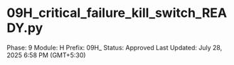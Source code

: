 # 09H_critical_failure_kill_switch_READY.py

Phase: 9
Module: H
Prefix: 09H_
Status: Approved
Last Updated: July 28, 2025 6:58 PM (GMT+5:30)

